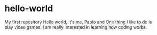 # hello-world
My first repository
Hello world, it's me, Pablo and One thing I like to do is play video games. 
I am really interested in learning how coding works.

